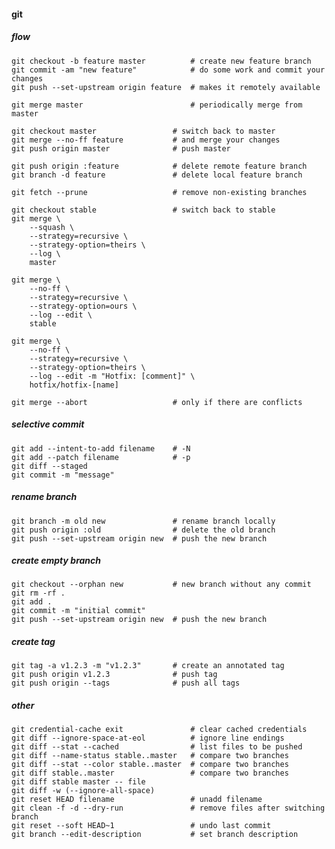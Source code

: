 #### git

##### flow

    git checkout -b feature master          # create new feature branch
    git commit -am "new feature"            # do some work and commit your changes
    git push --set-upstream origin feature  # makes it remotely available

    git merge master                        # periodically merge from master

    git checkout master                 # switch back to master
    git merge --no-ff feature           # and merge your changes
    git push origin master              # push master

    git push origin :feature            # delete remote feature branch
    git branch -d feature               # delete local feature branch

    git fetch --prune                   # remove non-existing branches

    git checkout stable                 # switch back to stable
    git merge \
        --squash \
        --strategy=recursive \
        --strategy-option=theirs \
        --log \
        master

    git merge \
        --no-ff \
        --strategy=recursive \
        --strategy-option=ours \
        --log --edit \
        stable

    git merge \
        --no-ff \
        --strategy=recursive \
        --strategy-option=theirs \
        --log --edit -m "Hotfix: [comment]" \
        hotfix/hotfix-[name]

    git merge --abort                   # only if there are conflicts

##### selective commit

    git add --intent-to-add filename    # -N
    git add --patch filename            # -p
    git diff --staged
    git commit -m "message"

##### rename branch

    git branch -m old new               # rename branch locally
    git push origin :old                # delete the old branch
    git push --set-upstream origin new  # push the new branch

##### create empty branch

    git checkout --orphan new           # new branch without any commit
    git rm -rf .
    git add .
    git commit -m "initial commit"
    git push --set-upstream origin new  # push the new branch

##### create tag

    git tag -a v1.2.3 -m "v1.2.3"       # create an annotated tag
    git push origin v1.2.3              # push tag
    git push origin --tags              # push all tags

##### other

    git credential-cache exit               # clear cached credentials
    git diff --ignore-space-at-eol          # ignore line endings
    git diff --stat --cached                # list files to be pushed
    git diff --name-status stable..master   # compare two branches
    git diff --stat --color stable..master  # compare two branches
    git diff stable..master                 # compare two branches
    git diff stable master -- file
    git diff -w (--ignore-all-space)
    git reset HEAD filename                 # unadd filename
    git clean -f -d --dry-run               # remove files after switching branch
    git reset --soft HEAD~1                 # undo last commit
    git branch --edit-description           # set branch description
